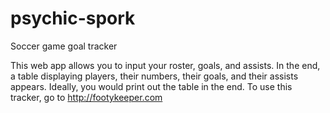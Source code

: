 # psychic-spork
Soccer game goal tracker

This web app allows you to input your roster, goals, and assists.
In the end, a table displaying players, their numbers, their goals, and their assists appears.
Ideally, you would print out the table in the end.
To use this tracker, go to http://footykeeper.com
